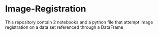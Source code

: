 # Image-Registration
This repository contain 2 notebooks and a python file that attempt image registration on a data set referenced through a DataFrame
